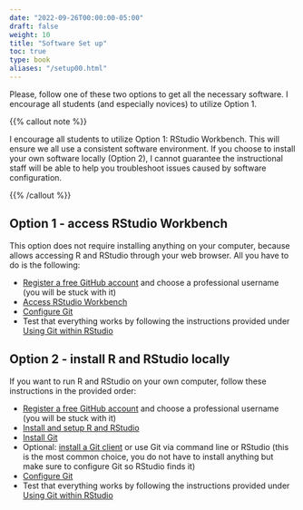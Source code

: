 ```yaml
---
date: "2022-09-26T00:00:00-05:00"
draft: false
weight: 10
title: "Software Set up"
toc: true
type: book
aliases: "/setup00.html"
---
```



Please, follow one of these two options to get all the necessary software. I encourage all students (and especially novices) to utilize Option 1. 

{{% callout note %}}

I encourage all students to utilize Option 1: RStudio Workbench. This will ensure we all use a consistent software environment. If you choose to install your own software locally (Option 2), I cannot guarantee the instructional staff will be able to help you troubleshoot issues caused by software configuration.

{{% /callout %}}

## Option 1 - access RStudio Workbench

This option does not require installing anything on your computer, because allows accessing R and RStudio through your web browser. All you have to do is the following:
* [Register a free GitHub account](https://happygitwithr.com/github-acct) and choose a professional username (you will be stuck with it)
* [Access RStudio Workbench](/setup/r/r-server/)
* [Configure Git](/setup/git/it-configure/)
* Test that everything works by following the instructions provided under [Using Git within RStudio](/setup/git-with-rstudio/)

## Option 2 - install R and RStudio locally

If you want to run R and RStudio on your own computer, follow these instructions in the provided order:
* [Register a free GitHub account](https://happygitwithr.com/github-acct) and choose a professional username (you will be stuck with it)
* [Install and setup R and RStudio](/setup/r/r/)
* [Install Git](/setup/git/git/)
* Optional: [install a Git client](/setup/git-clients/) or use Git via command line or RStudio (this is the most common choice, you do not have to install anything but make sure to configure Git so RStudio finds it)
* [Configure Git](/setup/git/git-configure/)
* Test that everything works by following the instructions provided under [Using Git within RStudio](/setup/git-with-rstudio/)

<!--
[Why R?](/setup/what-is-r/)
[What is Git?](/setup/what-is-git/)
-->  
